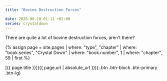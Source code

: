 ```yaml
---
title: "Bovine Destruction Forces"

date: 2020-08-10 01:11 +02:00
series: crystaldown
---
```

There are quite a lot of bovine destruction forces, aren't there?

{% assign page = site.pages
  | where: "type", "chapter"
  | where: "book.series", "Crystal Down"
  | where: "book.number", 1
  | where: "chapter", 59
  | first %}

[{{ page.title }}]({{ page.url | absolute_url }}){:.btn .btn-block .btn-primary .btn-lg}
<!--more-->

